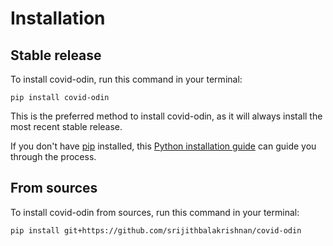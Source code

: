 # Installation

## Stable release

To install covid-odin, run this command in your terminal:

```
pip install covid-odin
```

This is the preferred method to install covid-odin, as it will always install the most recent stable release.

If you don't have [pip](https://pip.pypa.io) installed, this [Python installation guide](http://docs.python-guide.org/en/latest/starting/installation/) can guide you through the process.

## From sources

To install covid-odin from sources, run this command in your terminal:

```
pip install git+https://github.com/srijithbalakrishnan/covid-odin
```
